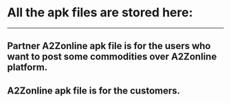 # All the apk files are stored here:
<hr>

## Partner A2Zonline apk file is for the users who want to post some commodities over A2Zonline platform.
## A2Zonline apk file is for the customers.
